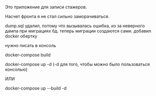 Это приложение для записи стажеров. 

Насчет фронта я не стал сильно заморачиваться.

dump.sql удалил, потому что вызывалась ошибка, из за неверного дампа при миграциях бд. теперь миграции создаются сами.
добавил docker обертку

нужно писать в консоль

docker-compose build

docker-compose up -d (-d для того, чтобы можно было пользоваться консолью)

ИЛИ

docker-compose up --build -d
